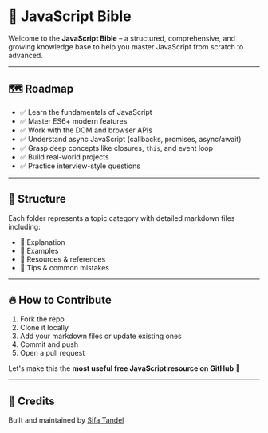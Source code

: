 # 📘 JavaScript Bible

Welcome to the **JavaScript Bible** – a structured, comprehensive, and growing knowledge base to help you master JavaScript from scratch to advanced.

---

## 🗺️ Roadmap

- ✅ Learn the fundamentals of JavaScript
- ✅ Master ES6+ modern features
- ✅ Work with the DOM and browser APIs
- ✅ Understand async JavaScript (callbacks, promises, async/await)
- ✅ Grasp deep concepts like closures, `this`, and event loop
- ✅ Build real-world projects
- ✅ Practice interview-style questions

---

## 📂 Structure

Each folder represents a topic category with detailed markdown files including:

- 🔹 Explanation
- 🧠 Examples
- 🔗 Resources & references
- 📌 Tips & common mistakes

---

## 🔥 How to Contribute

1. Fork the repo
2. Clone it locally
3. Add your markdown files or update existing ones
4. Commit and push
5. Open a pull request

Let's make this the **most useful free JavaScript resource on GitHub** 💪

---

## 🙌 Credits

Built and maintained by [Sifa Tandel](https://github.com/stbysifa)


